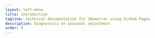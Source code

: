 ```yaml
---
layout: left-menu
title: Introduction
tagline: technical documentation for JDemetra+ using GitHub Pages
description: Diagnostics on seasonal adjustment
order: 0
---
```

